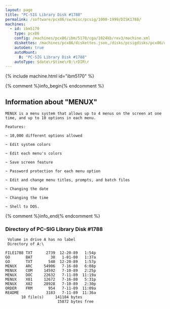 ```yaml
---
layout: page
title: "PC-SIG Library Disk #1788"
permalink: /software/pcx86/sw/misc/pcsig/1000-1999/DISK1788/
machines:
  - id: ibm5170
    type: pcx86
    config: /machines/pcx86/ibm/5170/cga/1024kb/rev3/machine.xml
    diskettes: /machines/pcx86/diskettes.json,/disks/pcsigdisks/pcx86/diskettes.json
    autoGen: true
    autoMount:
      B: "PC-SIG Library Disk #1788"
    autoType: $date\r$time\rB:\rDIR\r
---
```


{% include machine.html id="ibm5170" %}

{% comment %}info_begin{% endcomment %}

## Information about "MENUX"

    MENUX is a menu system that allows up to 4 menus on the screen at one
    time, and up to 10 options in each menu.
    
    Features:
    
    ~ 10,000 different options allowed
    
    ~ Edit system colors
    
    ~ Edit each menu's colors
    
    ~ Save screen feature
    
    ~ Password protection for each menu option
    
    ~ Edit and change menu titles, prompts, and batch files
    
    ~ Changing the date
    
    ~ Changing the time
    
    ~ Shell to DOS.
{% comment %}info_end{% endcomment %}


### Directory of PC-SIG Library Disk #1788

     Volume in drive A has no label
     Directory of A:\

    FILE1788 TXT      2739  12-20-89   1:54p
    GO       BAT        38   1-01-80   1:37a
    GO       TXT       540  12-20-89   1:57p
    MENUX    ARC     54906   7-16-80   6:08p
    MENUX    COM     14592   7-10-89   2:25p
    MENUX    DOC     22632   7-11-89  11:19a
    MENUX    X01     12672   7-16-80   5:31p
    MENUX    X02     28928   7-10-89   2:30p
    ORDER    FRM       954   7-11-89  11:09a
    README            3183   7-11-89  11:36a
           10 file(s)     141184 bytes
                           15872 bytes free
